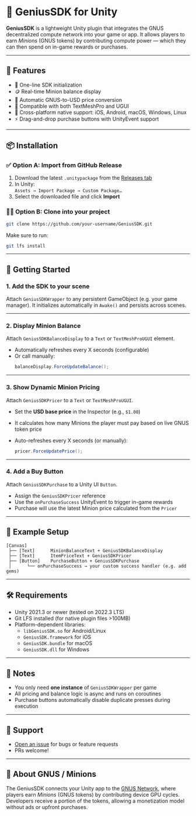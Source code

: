# 🧠 GeniusSDK for Unity

**GeniusSDK** is a lightweight Unity plugin that integrates the GNUS decentralized compute network into your game or app. It allows players to earn *Minions* (GNUS tokens) by contributing compute power — which they can then spend on in-game rewards or purchases.

---

## 🚀 Features

- 🔌 One-line SDK initialization
- 🪙 Real-time Minion balance display
- 💸 Automatic GNUS-to-USD price conversion
- 🎯 Compatible with both TextMeshPro and UGUI
- 📱 Cross-platform native support: iOS, Android, macOS, Windows, Linux
- ⚡ Drag-and-drop purchase buttons with UnityEvent support

---

## 📦 Installation

### ✅ Option A: Import from GitHub Release

1. Download the latest `.unitypackage` from the [Releases tab](https://github.com/GeniusVentures/UnityGeniusSDK/releases)
2. In Unity:  
   `Assets → Import Package → Custom Package…`
3. Select the downloaded file and click **Import**

### 🧑‍💻 Option B: Clone into your project

```bash
git clone https://github.com/your-username/GeniusSDK.git
```

Make sure to run:

```bash
git lfs install
```

---

## 🧩 Getting Started

### 1. Add the SDK to your scene

Attach `GeniusSDKWrapper` to any persistent GameObject (e.g. your game manager). It initializes automatically in `Awake()` and persists across scenes.

---

### 2. Display Minion Balance

Attach `GeniusSDKBalanceDisplay` to a `Text` or `TextMeshProUGUI` element.

- Automatically refreshes every X seconds (configurable)
- Or call manually:
  ```csharp
  balanceDisplay.ForceUpdateBalance();
  ```

---

### 3. Show Dynamic Minion Pricing

Attach `GeniusSDKPricer` to a `Text` or `TextMeshProUGUI`.

- Set the **USD base price** in the Inspector (e.g., `$1.00`)
- It calculates how many Minions the player must pay based on live GNUS token price
- Auto-refreshes every X seconds (or manually):

  ```csharp
  pricer.ForceUpdatePrice();
  ```

---

### 4. Add a Buy Button

Attach `GeniusSDKPurchase` to a Unity UI `Button`.

- Assign the `GeniusSDKPricer` reference
- Use the `onPurchaseSuccess` UnityEvent to trigger in-game rewards
- Purchase will use the latest Minion price calculated from the `Pricer`

---

## 🧪 Example Setup

```plaintext
[Canvas]
 ├── [Text]      MinionBalanceText + GeniusSDKBalanceDisplay
 ├── [Text]      ItemPriceText + GeniusSDKPricer
 ├── [Button]    PurchaseButton + GeniusSDKPurchase
 │      └── onPurchaseSuccess → your custom success handler (e.g. add gems)
```

---

## 🛠 Requirements

- Unity 2021.3 or newer (tested on 2022.3 LTS)
- Git LFS installed (for native plugin files >100MB)
- Platform-dependent libraries:
  - `libGeniusSDK.so` for Android/Linux
  - `GeniusSDK.framework` for iOS
  - `GeniusSDK.bundle` for macOS
  - `GeniusSDK.dll` for Windows

---

## 🧠 Notes

- You only need **one instance** of `GeniusSDKWrapper` per game
- All pricing and balance logic is async and runs on coroutines
- Purchase buttons automatically disable duplicate presses during execution

---

## 📣 Support

- [Open an issue](https://github.com/GeniusVentures/UnityGeniusSDK/issues) for bugs or feature requests
- PRs welcome!

---

## 🔗 About GNUS / Minions

The GeniusSDK connects your Unity app to the [GNUS Network](https://gnus.ai), where players earn *Minions* (GNUS tokens) by contributing device GPU cycles. Developers receive a portion of the tokens, allowing a monetization model without ads or upfront purchases.
